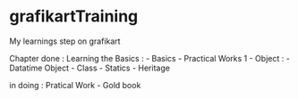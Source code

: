 # grafikartTraining
My learnings step on grafikart

Chapter done : 
	Learning the Basics : 
		- Basics
		- Practical Works 1
    	- Object :
			- Datatime Object
        	- Class
            - Statics
            - Heritage

in doing : Pratical Work - Gold book
